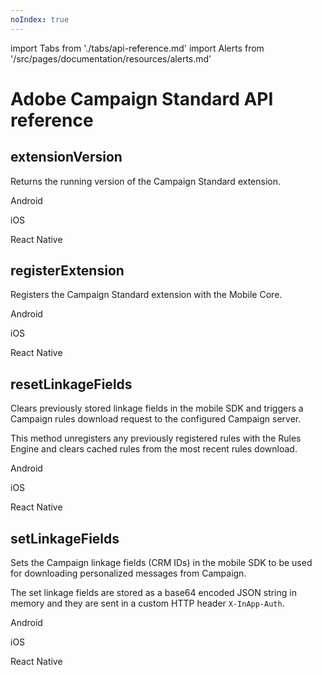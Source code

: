 ```yaml
---
noIndex: true
---
```


import Tabs from './tabs/api-reference.md'
import Alerts from '/src/pages/documentation/resources/alerts.md'

# Adobe Campaign Standard API reference

<Alerts query="platform=outdated-version&componentClass=InlineNestedAlert"/>

## extensionVersion

Returns the running version of the Campaign Standard extension.

<TabsBlock orientation="horizontal" slots="heading, content" repeat="3"/>

Android

<Tabs query="platform=android&api=extension-version"/>

iOS

<Tabs query="platform=ios&api=extension-version"/>

React Native

<Tabs query="platform=react-native&api=extension-version"/>

## registerExtension

Registers the Campaign Standard extension with the Mobile Core.

<TabsBlock orientation="horizontal" slots="heading, content" repeat="3"/>

Android

<Tabs query="platform=android&api=register-extension"/>

iOS

<Tabs query="platform=ios&api=register-extension"/>

React Native

<Tabs query="platform=react-native&api=register-extension"/>

## resetLinkageFields

Clears previously stored linkage fields in the mobile SDK and triggers a Campaign rules download request to the configured Campaign server.

This method unregisters any previously registered rules with the Rules Engine and clears cached rules from the most recent rules download.

<TabsBlock orientation="horizontal" slots="heading, content" repeat="3"/>

Android

<Tabs query="platform=android&api=reset-linkage-fields"/>

iOS

<Tabs query="platform=ios&api=reset-linkage-fields"/>

React Native

<Tabs query="platform=react-native&api=reset-linkage-fields"/>

## setLinkageFields

Sets the Campaign linkage fields (CRM IDs) in the mobile SDK to be used for downloading personalized messages from Campaign.

The set linkage fields are stored as a base64 encoded JSON string in memory and they are sent in a custom HTTP header `X-InApp-Auth`.

<TabsBlock orientation="horizontal" slots="heading, content" repeat="3"/>

Android

<Tabs query="platform=android&api=set-linkage-fields"/>

iOS

<Tabs query="platform=ios&api=set-linkage-fields"/>

React Native

<Tabs query="platform=react-native&api=set-linkage-fields"/>
